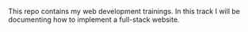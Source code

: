 This repo contains my web development trainings. In this track I will be documenting how to implement a full-stack website.
